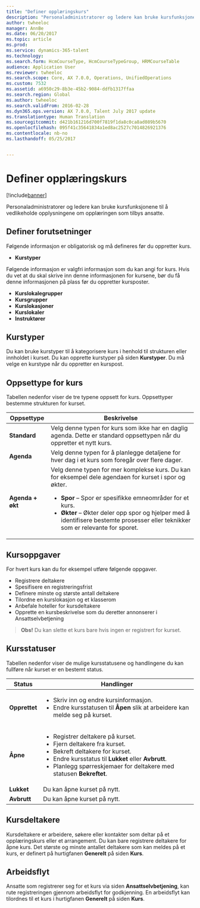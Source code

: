 ```yaml
---
title: "Definer opplæringskurs"
description: "Personaladministratorer og ledere kan bruke kursfunksjonene til å vedlikeholde opplysningene om opplæringen som tilbys ansatte."
author: twheeloc
manager: AnnBe
ms.date: 06/20/2017
ms.topic: article
ms.prod: 
ms.service: dynamics-365-talent
ms.technology: 
ms.search.form: HcmCourseType, HcmCourseTypeGroup, HRMCourseTable
audience: Application User
ms.reviewer: twheeloc
ms.search.scope: Core, AX 7.0.0, Operations, UnifiedOperations
ms.custom: 7532
ms.assetid: a6950c29-8b3e-45b2-9084-ddfb1317ffaa
ms.search.region: Global
ms.author: twheeloc
ms.search.validFrom: 2016-02-28
ms.dyn365.ops.version: AX 7.0.0, Talent July 2017 update
ms.translationtype: Human Translation
ms.sourcegitcommit: d421b161216d700f7819f1da8c0ca8ad089b5670
ms.openlocfilehash: 095f41c35641834a1ed8ac2527c7014826921376
ms.contentlocale: nb-no
ms.lasthandoff: 05/25/2017


---
```


# <a name="set-up-training-courses"></a>Definer opplæringskurs

[!include[banner](includes/banner.md)]


Personaladministratorer og ledere kan bruke kursfunksjonene til å vedlikeholde opplysningene om opplæringen som tilbys ansatte.

 <a name="set-up-prerequisites"></a> Definer forutsetninger
---------------------

Følgende informasjon er obligatorisk og må defineres før du oppretter kurs.
-   **Kurstyper**

Følgende informasjon er valgfri informasjon som du kan angi for kurs. Hvis du vet at du skal skrive inn denne informasjonen for kursene, bør du få denne informasjonen på plass før du oppretter kursposter.
-   **Kurslokalegrupper**
-   **Kursgrupper**
-   **Kurslokasjoner**
-   **Kurslokaler**
-   **Instruktører**

## <a name="course-types"></a>Kurstyper
Du kan bruke kurstyper til å kategorisere kurs i henhold til strukturen eller innholdet i kurset. Du kan opprette kurstyper på siden **Kurstyper**. Du må velge en kurstype når du oppretter en kurspost.

## <a name="course-setup-type"></a>Oppsettype for kurs
Tabellen nedenfor viser de tre typene oppsett for kurs. Oppsettyper bestemme strukturen for kurset.

<table>
<thead>
<tr class="header">
<th>Oppsettype</th>
<th>Beskrivelse</th>
</tr>
</thead>
<tbody>
<tr class="odd">
<td><strong>Standard</strong></td>
<td>Velg denne typen for kurs som ikke har en daglig agenda. Dette er standard oppsettypen når du oppretter et nytt kurs.</td>
</tr>
<tr class="even">
<td><strong>Agenda</strong></td>
<td>Velg denne typen for å planlegge detaljene for hver dag i et kurs som foregår over flere dager.</td>
</tr>
<tr class="odd">
<td><strong>Agenda + økt</strong></td>
<td>Velg denne typen for mer komplekse kurs. Du kan for eksempel dele agendaen for kurset i spor og økter.
<ul>
<li><strong>Spor</strong> – Spor er spesifikke emneområder for et kurs.</li>
<li><strong>Økter</strong> – Økter deler opp spor og hjelper med å identifisere bestemte prosesser eller teknikker som er relevante for sporet.</li>
</ul></td>
</tr>
</tbody>
</table>

## <a name="course-tasks"></a>Kursoppgaver
For hvert kurs kan du for eksempel utføre følgende oppgaver.
-   Registrere deltakere
-   Spesifisere en registreringsfrist
-   Definere minste og største antall deltakere
-   Tilordne en kurslokasjon og et klasserom
-   Anbefale hoteller for kursdeltakere
-   Opprette en kursbeskrivelse som du deretter annonserer i Ansattselvbetjening

  >**Obs!** Du kan slette et kurs bare hvis ingen er registrert for kurset. 
    
## <a name="course-statuses"></a>Kursstatuser
Tabellen nedenfor viser de mulige kursstatusene og handlingene du kan fullføre når kurset er en bestemt status.

<table>
<thead>
<tr class="header">
<th>Status</th>
<th>Handlinger</th>
</tr>
</thead>
<tbody>
<tr class="odd">
<td><strong>Opprettet</strong></td>
<td><ul>
<li>Skriv inn og endre kursinformasjon.</li>
<li>Endre kursstatusen til <strong>Åpen</strong> slik at arbeidere kan melde seg på kurset.</li>
</ul></td>
</tr>
<tr class="even">
<td><strong>Åpne</strong></td>
<td><ul>
<li>Registrer deltakere på kurset.</li>
<li>Fjern deltakere fra kurset.</li>
<li>Bekreft deltakere for kurset.</li>
<li>Endre kursstatus til<strong> Lukket</strong> eller <strong>Avbrutt</strong>.</li>
<li>Planlegg spørreskjemaer for deltakere med statusen <strong>Bekreftet</strong>.</li>
</ul></td>
</tr>
<tr class="odd">
<td><strong>Lukket</strong></td>
<td>Du kan åpne kurset på nytt.</td>
</tr>
<tr class="even">
<td><strong>Avbrutt</strong></td>
<td>Du kan åpne kurset på nytt.</td>
</tr>
</tbody>
</table>

## <a name="course-participants"></a>Kursdeltakere
Kursdeltakere er arbeidere, søkere eller kontakter som deltar på et opplæringskurs eller et arrangement. Du kan bare registrere deltakere for åpne kurs. Det største og minste antallet deltakere som kan meldes på et kurs, er definert på hurtigfanen **Generelt** på siden **Kurs**.

<a name="workflow"></a>Arbeidsflyt
--------

Ansatte som registrerer seg for et kurs via siden **Ansattselvbetjening**, kan rute registreringen gjennom arbeidsflyt for godkjenning.  En arbeidsflyt kan tilordnes til et kurs i hurtigfanen **Generelt** på siden **Kurs**.






